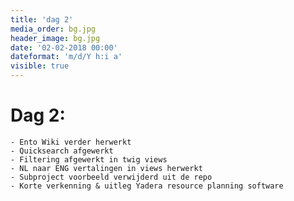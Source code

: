 ```yaml
---
title: 'dag 2'
media_order: bg.jpg
header_image: bg.jpg
date: '02-02-2018 00:00'
dateformat: 'm/d/Y h:i a'
visible: true
---
```


# Dag 2: 

    - Ento Wiki verder herwerkt
    - Quicksearch afgewerkt
    - Filtering afgewerkt in twig views
    - NL naar ENG vertalingen in views herwerkt
    - Subproject voorbeeld verwijderd uit de repo
    - Korte verkenning & uitleg Yadera resource planning software
